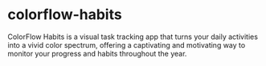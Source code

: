 # colorflow-habits
ColorFlow Habits is a visual task tracking app that turns your daily activities into a vivid color spectrum, offering a captivating and motivating way to monitor your progress and habits throughout the year.

